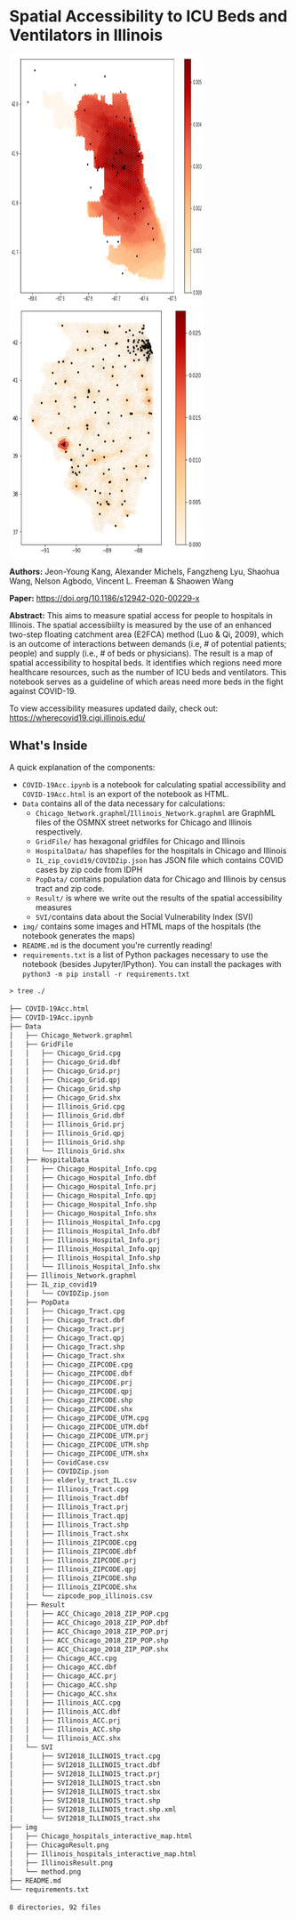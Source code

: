 # Spatial Accessibility to ICU Beds and Ventilators in Illinois

<div>
    <img src="img/ChicagoResult.png" height="450" width="350"/>
    <img src="img/IllinoisResult.png" height="450" width="350"/>
</div>

**Authors:** Jeon-Young Kang, Alexander Michels, Fangzheng Lyu, Shaohua Wang, Nelson Agbodo, Vincent L. Freeman & Shaowen Wang

**Paper:** https://doi.org/10.1186/s12942-020-00229-x

**Abstract:** This aims to measure spatial access for people to hospitals in Illinois. The spatial accessibiilty is measured by the use of an enhanced two-step floating catchment area (E2FCA) method (Luo & Qi, 2009), which is an outcome of interactions between demands (i.e, # of potential patients; people) and supply (i.e., # of beds or physicians). The result is a map of spatial accessibility to hospital beds. It identifies which regions need more healthcare resources, such as the number of ICU beds and ventilators. This notebook serves as a guideline of which areas need more beds in the fight against COVID-19.

To view accessibility measures updated daily, check out: https://wherecovid19.cigi.illinois.edu/


## What's Inside

A quick explanation of the components:

* `COVID-19Acc.ipynb` is a notebook for calculating spatial accessibility and `COVID-19Acc.html` is an export of the notebook as HTML.
* `Data` contains all of the data necessary for calculations:
  * `Chicago_Network.graphml`/`Illinois_Network.graphml` are GraphML files of the OSMNX street networks for Chicago and Illinois respectively.
  * `GridFile/` has hexagonal gridfiles for Chicago and Illinois
  * `HospitalData/` has shapefiles for the hospitals in Chicago and Illinois
  * `IL_zip_covid19/COVIDZip.json` has JSON file which contains COVID cases by zip code from IDPH
  * `PopData/` contains population data for Chicago and Illinois by census tract and zip code.
  * `Result/` is where we write out the results of the spatial accessibility measures
  * `SVI/`contains data about the Social Vulnerability Index (SVI)
* `img/` contains some images and HTML maps of the hospitals (the notebook generates the maps)
* `README.md` is the document you're currently reading!
* `requirements.txt` is a list of Python packages necessary to use the notebook (besides Jupyter/IPython). You can install the packages with `python3 -m pip install -r requirements.txt`

```
> tree ./

├── COVID-19Acc.html
├── COVID-19Acc.ipynb
├── Data
│   ├── Chicago_Network.graphml
│   ├── GridFile
│   │   ├── Chicago_Grid.cpg
│   │   ├── Chicago_Grid.dbf
│   │   ├── Chicago_Grid.prj
│   │   ├── Chicago_Grid.qpj
│   │   ├── Chicago_Grid.shp
│   │   ├── Chicago_Grid.shx
│   │   ├── Illinois_Grid.cpg
│   │   ├── Illinois_Grid.dbf
│   │   ├── Illinois_Grid.prj
│   │   ├── Illinois_Grid.qpj
│   │   ├── Illinois_Grid.shp
│   │   └── Illinois_Grid.shx
│   ├── HospitalData
│   │   ├── Chicago_Hospital_Info.cpg
│   │   ├── Chicago_Hospital_Info.dbf
│   │   ├── Chicago_Hospital_Info.prj
│   │   ├── Chicago_Hospital_Info.qpj
│   │   ├── Chicago_Hospital_Info.shp
│   │   ├── Chicago_Hospital_Info.shx
│   │   ├── Illinois_Hospital_Info.cpg
│   │   ├── Illinois_Hospital_Info.dbf
│   │   ├── Illinois_Hospital_Info.prj
│   │   ├── Illinois_Hospital_Info.qpj
│   │   ├── Illinois_Hospital_Info.shp
│   │   └── Illinois_Hospital_Info.shx
│   ├── Illinois_Network.graphml
│   ├── IL_zip_covid19
│   │   └── COVIDZip.json
│   ├── PopData
│   │   ├── Chicago_Tract.cpg
│   │   ├── Chicago_Tract.dbf
│   │   ├── Chicago_Tract.prj
│   │   ├── Chicago_Tract.qpj
│   │   ├── Chicago_Tract.shp
│   │   ├── Chicago_Tract.shx
│   │   ├── Chicago_ZIPCODE.cpg
│   │   ├── Chicago_ZIPCODE.dbf
│   │   ├── Chicago_ZIPCODE.prj
│   │   ├── Chicago_ZIPCODE.qpj
│   │   ├── Chicago_ZIPCODE.shp
│   │   ├── Chicago_ZIPCODE.shx
│   │   ├── Chicago_ZIPCODE_UTM.cpg
│   │   ├── Chicago_ZIPCODE_UTM.dbf
│   │   ├── Chicago_ZIPCODE_UTM.prj
│   │   ├── Chicago_ZIPCODE_UTM.shp
│   │   ├── Chicago_ZIPCODE_UTM.shx
│   │   ├── CovidCase.csv
│   │   ├── COVIDZip.json
│   │   ├── elderly_tract_IL.csv
│   │   ├── Illinois_Tract.cpg
│   │   ├── Illinois_Tract.dbf
│   │   ├── Illinois_Tract.prj
│   │   ├── Illinois_Tract.qpj
│   │   ├── Illinois_Tract.shp
│   │   ├── Illinois_Tract.shx
│   │   ├── Illinois_ZIPCODE.cpg
│   │   ├── Illinois_ZIPCODE.dbf
│   │   ├── Illinois_ZIPCODE.prj
│   │   ├── Illinois_ZIPCODE.qpj
│   │   ├── Illinois_ZIPCODE.shp
│   │   ├── Illinois_ZIPCODE.shx
│   │   └── zipcode_pop_illinois.csv
│   ├── Result
│   │   ├── ACC_Chicago_2018_ZIP_POP.cpg
│   │   ├── ACC_Chicago_2018_ZIP_POP.dbf
│   │   ├── ACC_Chicago_2018_ZIP_POP.prj
│   │   ├── ACC_Chicago_2018_ZIP_POP.shp
│   │   ├── ACC_Chicago_2018_ZIP_POP.shx
│   │   ├── Chicago_ACC.cpg
│   │   ├── Chicago_ACC.dbf
│   │   ├── Chicago_ACC.prj
│   │   ├── Chicago_ACC.shp
│   │   ├── Chicago_ACC.shx
│   │   ├── Illinois_ACC.cpg
│   │   ├── Illinois_ACC.dbf
│   │   ├── Illinois_ACC.prj
│   │   ├── Illinois_ACC.shp
│   │   └── Illinois_ACC.shx
│   └── SVI
│       ├── SVI2018_ILLINOIS_tract.cpg
│       ├── SVI2018_ILLINOIS_tract.dbf
│       ├── SVI2018_ILLINOIS_tract.prj
│       ├── SVI2018_ILLINOIS_tract.sbn
│       ├── SVI2018_ILLINOIS_tract.sbx
│       ├── SVI2018_ILLINOIS_tract.shp
│       ├── SVI2018_ILLINOIS_tract.shp.xml
│       └── SVI2018_ILLINOIS_tract.shx
├── img
│   ├── Chicago_hospitals_interactive_map.html
│   ├── ChicagoResult.png
│   ├── Illinois_hospitals_interactive_map.html
│   ├── IllinoisResult.png
│   └── method.png
├── README.md
└── requirements.txt

8 directories, 92 files
```